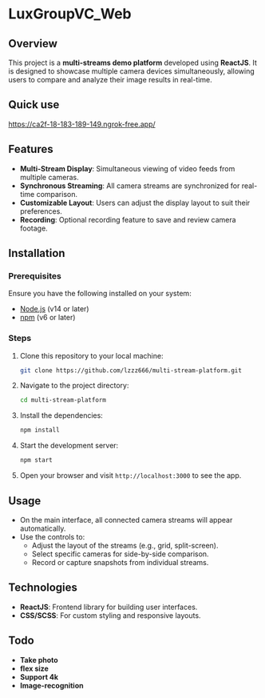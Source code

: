 # LuxGroupVC_Web

## Overview

This project is a **multi-streams demo platform** developed using **ReactJS**. It is designed to showcase multiple camera devices simultaneously, allowing users to compare and analyze their image results in real-time.

## Quick use
https://ca2f-18-183-189-149.ngrok-free.app/

## Features

- **Multi-Stream Display**: Simultaneous viewing of video feeds from multiple cameras.
- **Synchronous Streaming**: All camera streams are synchronized for real-time comparison.
- **Customizable Layout**: Users can adjust the display layout to suit their preferences.
- **Recording**: Optional recording feature to save and review camera footage.

## Installation

### Prerequisites

Ensure you have the following installed on your system:

- [Node.js](https://nodejs.org/) (v14 or later)
- [npm](https://www.npmjs.com/) (v6 or later)

### Steps

1. Clone this repository to your local machine:

   ```bash
   git clone https://github.com/lzzz666/multi-stream-platform.git
   ```

2. Navigate to the project directory:

   ```bash
   cd multi-stream-platform
   ```

3. Install the dependencies:

   ```bash
   npm install
   ```

4. Start the development server:

   ```bash
   npm start
   ```

5. Open your browser and visit `http://localhost:3000` to see the app.

## Usage

- On the main interface, all connected camera streams will appear automatically.
- Use the controls to:
  - Adjust the layout of the streams (e.g., grid, split-screen).
  - Select specific cameras for side-by-side comparison.
  - Record or capture snapshots from individual streams.
  

## Technologies

- **ReactJS**: Frontend library for building user interfaces.
- **CSS/SCSS**: For custom styling and responsive layouts.


## Todo
- **Take photo**
- **flex size**
- **Support 4k**
- **Image-recognition**
